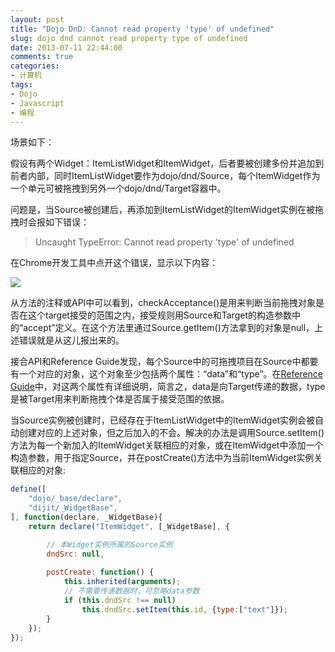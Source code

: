```yaml
---
layout: post
title: "Dojo DnD: Cannot read property 'type' of undefined"
slug: dojo dnd cannot read property type of undefined
date: 2013-07-11 22:44:00
comments: true
categories:
- 计算机
tags:
- Dojo
- Javascript
- 编程
---
```

场景如下：

假设有两个Widget：ItemListWidget和ItemWidget，后者要被创建多份并追加到前者内部，同时ItemListWidget要作为dojo/dnd/Source，每个ItemWidget作为一个单元可被拖拽到另外一个dojo/dnd/Target容器中。

问题是，当Source被创建后，再添加到ItemListWidget的ItemWidget实例在被拖拽时会报如下错误：

> Uncaught TypeError: Cannot read property 'type' of undefined

在Chrome开发工具中点开这个错误，显示以下内容：

![](http://pic.yupoo.com/leninlee/D0dD4euT/cULuA.png)

从方法的注释或API中可以看到，checkAcceptance()是用来判断当前拖拽对象是否在这个target接受的范围之内，接受规则用Source和Target的构造参数中的“accept”定义。在这个方法里通过Source.getItem()方法拿到的对象是null，上述错误就是从这儿报出来的。

接合API和Reference Guide发现，每个Source中的可拖拽项目在Source中都要有一个对应的对象，这个对象至少包括两个属性：“data”和“type”。在[Reference Guide](http://dojotoolkit.org/reference-guide/1.9/dojo/dnd.html)中，对这两个属性有详细说明，简言之，data是向Target传递的数据，type是被Target用来判断拖拽个体是否属于接受范围的依据。

当Source实例被创建时，已经存在于ItemListWidget中的ItemWidget实例会被自动创建对应的上述对象，但之后加入的不会。解决的办法是调用Source.setItem()方法为每一个新加入的ItemWidget关联相应的对象，或在ItemWidget中添加一个构造参数，用于指定Source，并在postCreate()方法中为当前ItemWidget实例关联相应的对象:

```javascript
define([
    "dojo/_base/declare",
    "dijit/_WidgetBase",
], function(declare, _WidgetBase){
    return declare("ItemWidget", [_WidgetBase], {

        // 本Widget实例所属的Source实例
        dndSrc: null,
        
        postCreate: function() {
            this.inherited(arguments);
            // 不需要传递数据时，可忽略data参数
            if (this.dndSrc !== null)
                this.dndSrc.setItem(this.id, {type:["text"]});
        }
    });
});
```
